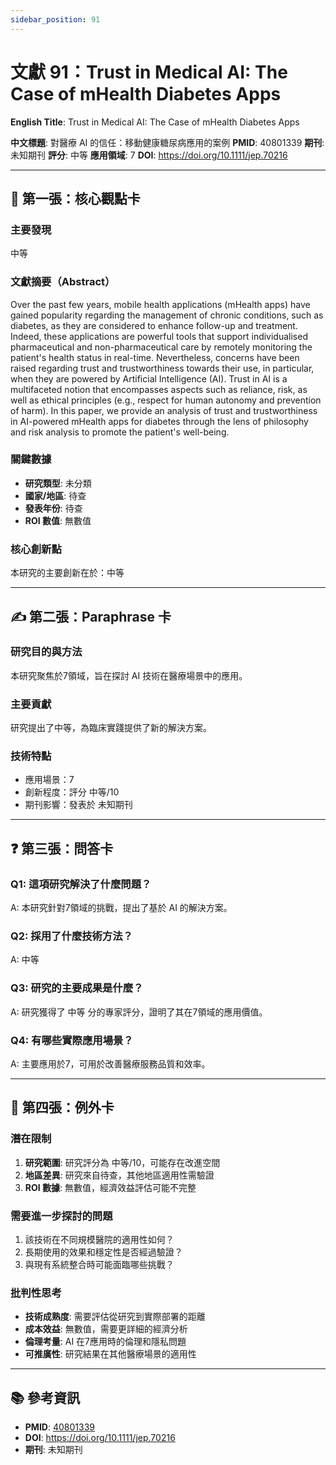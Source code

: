 ```yaml
---
sidebar_position: 91
---
```


# 文獻 91：Trust in Medical AI: The Case of mHealth Diabetes Apps

**English Title**: Trust in Medical AI: The Case of mHealth Diabetes Apps

**中文標題**: 對醫療 AI 的信任：移動健康糖尿病應用的案例
**PMID**: 40801339
**期刊**: 未知期刊
**評分**: 中等
**應用領域**: 7
**DOI**: https://doi.org/10.1111/jep.70216

---

## 📌 第一張：核心觀點卡

### 主要發現
中等

### 文獻摘要（Abstract）
Over the past few years, mobile health applications (mHealth apps) have gained popularity regarding the management of chronic conditions, such as diabetes, as they are considered to enhance follow-up and treatment. Indeed, these applications are powerful tools that support individualised pharmaceutical and non-pharmaceutical care by remotely monitoring the patient's health status in real-time. Nevertheless, concerns have been raised regarding trust and trustworthiness towards their use, in particular, when they are powered by Artificial Intelligence (AI). Trust in AI is a multifaceted notion that encompasses aspects such as reliance, risk, as well as ethical principles (e.g., respect for human autonomy and prevention of harm). In this paper, we provide an analysis of trust and trustworthiness in AI-powered mHealth apps for diabetes through the lens of philosophy and risk analysis to promote the patient's well-being.

### 關鍵數據
- **研究類型**: 未分類
- **國家/地區**: 待查
- **發表年份**: 待查
- **ROI 數值**: 無數值

### 核心創新點
本研究的主要創新在於：中等

---

## ✍️ 第二張：Paraphrase 卡

### 研究目的與方法
本研究聚焦於7領域，旨在探討 AI 技術在醫療場景中的應用。

### 主要貢獻
研究提出了中等，為臨床實踐提供了新的解決方案。

### 技術特點
- 應用場景：7
- 創新程度：評分 中等/10
- 期刊影響：發表於 未知期刊

---

## ❓ 第三張：問答卡

### Q1: 這項研究解決了什麼問題？
A: 本研究針對7領域的挑戰，提出了基於 AI 的解決方案。

### Q2: 採用了什麼技術方法？
A: 中等

### Q3: 研究的主要成果是什麼？
A: 研究獲得了 中等 分的專家評分，證明了其在7領域的應用價值。

### Q4: 有哪些實際應用場景？
A: 主要應用於7，可用於改善醫療服務品質和效率。

---

## 🤔 第四張：例外卡

### 潛在限制
1. **研究範圍**: 研究評分為 中等/10，可能存在改進空間
2. **地區差異**: 研究來自待查，其他地區適用性需驗證
3. **ROI 數據**: 無數值，經濟效益評估可能不完整

### 需要進一步探討的問題
1. 該技術在不同規模醫院的適用性如何？
2. 長期使用的效果和穩定性是否經過驗證？
3. 與現有系統整合時可能面臨哪些挑戰？

### 批判性思考
- **技術成熟度**: 需要評估從研究到實際部署的距離
- **成本效益**: 無數值，需要更詳細的經濟分析
- **倫理考量**: AI 在7應用時的倫理和隱私問題
- **可推廣性**: 研究結果在其他醫療場景的適用性

---

## 📚 參考資訊
- **PMID**: [40801339](https://pubmed.ncbi.nlm.nih.gov/40801339/)
- **DOI**: https://doi.org/10.1111/jep.70216
- **期刊**: 未知期刊
